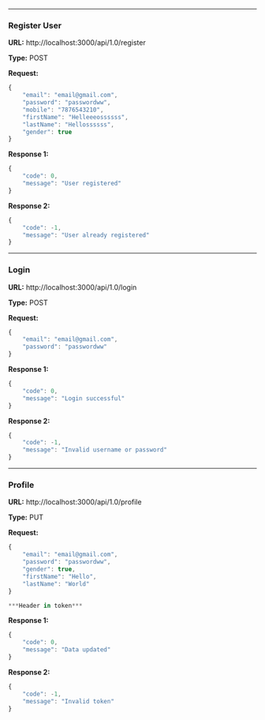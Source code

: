 ___
### Register User

**URL:** http://localhost:3000/api/1.0/register

**Type:** POST

**Request:**
```javascript
{
	"email": "email@gmail.com",
	"password": "passwordww",
	"mobile": "7876543210",
	"firstName": "Helleeeossssss",
	"lastName": "Hellossssss",
	"gender": true
}
```

**Response 1:**
```javascript
{
	"code": 0,
	"message": "User registered"
}
```

**Response 2:**
```javascript
{
	"code": -1,
	"message": "User already registered"
}
```
___
### Login

**URL:** http://localhost:3000/api/1.0/login

**Type:** POST

**Request:**
```javascript
{
	"email": "email@gmail.com",
	"password": "passwordww"
}
```

**Response 1:**
```javascript
{
	"code": 0,
	"message": "Login successful"
}
```

**Response 2:**
```javascript
{
	"code": -1,
	"message": "Invalid username or password"
}
```
___
### Profile

**URL:** http://localhost:3000/api/1.0/profile

**Type:** PUT

**Request:**
```javascript
{
	"email": "email@gmail.com",
	"password": "passwordww",
	"gender": true,
	"firstName": "Hello",
	"lastName": "World"
}

***Header in token***
```

**Response 1:**
```javascript
{
	"code": 0,
	"message": "Data updated"
}
```

**Response 2:**
```javascript
{
	"code": -1,
	"message": "Invalid token"
}
```